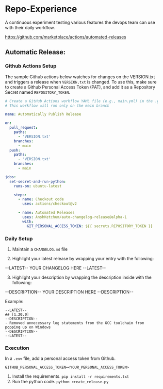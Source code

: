 # Repo-Experience

A continuous experiment testing various features the devops team can use with their daily workflow.

https://github.com/marketplace/actions/automated-releases

## Automatic Release: 

### Github Actions Setup
The sample Github actions below watches for changes on the VERSION.txt and triggers a release when `VERSION.txt` is changed. To use this, make sure to create a Github Personal Access Token (PAT),
and add it as a Repository Secret named `REPOSITORY_TOKEN`.

```yaml
# Create a GitHub Actions workflow YAML file (e.g., main.yml) in the .github/workflows directory
# This workflow will run only on the main branch

name: Automatically Publish Release

on:
  pull_request:
    paths:
      - 'VERSION.txt'
    branches:
      - main
  push:
    paths:
      - 'VERSION.txt'
    branches:
      - main

jobs:
  set-secret-and-run-python:
    runs-on: ubuntu-latest

    steps:
      - name: Checkout code
        uses: actions/checkout@v2

      - name: Automated Releases
        uses: AnshKetchum/auto-changelog-release@alpha-1
        with: 
          GIT_PERSONAL_ACCESS_TOKEN: ${{ secrets.REPOSITORY_TOKEN }}
```

### Daily Setup 

1. Maintain a `CHANGELOG.md` file

2. Highlight your latest release by wrapping your entry with the following: 

--LATEST--
YOUR CHANGELOG HERE
--LATEST--

3. Highlight your description by wrapping the description inside with the following:

--DESCRIPTION--
YOUR DESCRIPTION HERE
--DESCRIPTION--

Example: 

```
--LATEST--
## [1.20.0]
--DESCRIPTION--
- Removed unnecessary log statements from the GCC toolchain from popping up on Windows
--DESCRIPTION--
--LATEST--
```

### Execution

In a `.env` file, add a personal access token from Github. 
```
GITHUB_PERSONAL_ACCESS_TOKEN=<YOUR_PERSONAL_ACCESS_TOKEN>
```

1. Install the requirements. `pip install -r requirements.txt`
2. Run the python code. `python create_release.py`
